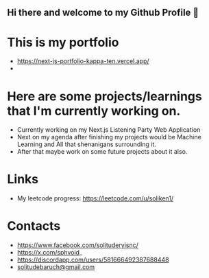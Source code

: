 ## Hi there and welcome to my Github Profile 👋

# This is my portfolio
- https://next-js-portfolio-kappa-ten.vercel.app/
- 
# Here are some projects/learnings that I'm currently working on.
- Currently working on my Next.js Listening Party Web Application
- Next on my agenda after finishing my projects would be Machine Learning and All that shenanigans surrounding it.
- After that maybe work on some future projects about it also.

# Links
- My leetcode progress: https://leetcode.com/u/soliken1/
  
# Contacts
- https://www.facebook.com/solituderyisnc/
- https://x.com/sphvoid_
- https://discordapp.com/users/581666492387688448
- solitudebaruch@gmail.com

<!--
**soliken1/soliken1** is a ✨ _special_ ✨ repository because its `README.md` (this file) appears on your GitHub profile.

Here are some ideas to get you started:

- 🔭 I’m currently working on ...
- 🌱 I’m currently learning ...
- 👯 I’m looking to collaborate on ...
- 🤔 I’m looking for help with ...
- 💬 Ask me about ...
- 📫 How to reach me: ...
- 😄 Pronouns: ...
- ⚡ Fun fact: ...
-->
